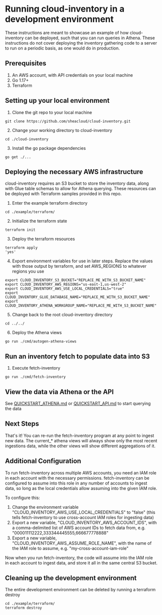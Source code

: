 # Running cloud-inventory in a development environment

These instructions are meant to showcase an example of how cloud-inventory can be deployed, such that you can run queries in Athena. These instructions do not cover deploying the inventory gathering code to a server to run on a periodic basis, as one would do in production.

## Prerequisites

1. An AWS account, with API credentials on your local machine
2. Go 1.17+
3. Terraform

## Setting up your local environment

1. Clone the git repo to your local machine

```
git clone https://github.com/sheacloud/cloud-inventory.git
```

2. Change your working directory to cloud-inventory

```
cd ./cloud-inventory
```

3. Install the go package dependencies

```
go get ./...
```

## Deploying the necessary AWS infrastructure

cloud-inventory requires an S3 bucket to store the inventory data, along with Glue table schemas to allow for Athena querying. These resources can be deployed with Terraform samples provided in this repo.

1. Enter the example terraform directory
```
cd ./example/terraform/
```
2. Initialize the terraform state
```
terraform init
```
3. Deploy the terraform resources
```
terraform apply
'yes'
```
4. Export environment variables for use in later steps. Replace the values with those output by terraform, and set AWS_REGIONS to whatever regions you use
```
export CLOUD_INVENTORY_S3_BUCKET="REPLACE_ME_WITH_S3_BUCKET_NAME"
export CLOUD_INVENTORY_AWS_REGIONS="us-east-1,us-west-2"
export CLOUD_INVENTORY_AWS_USE_LOCAL_CREDENTIALS="true"
export CLOUD_INVENTORY_GLUE_DATABASE_NAME="REPLACE_ME_WITH_S3_BUCKET_NAME"
export CLOUD_INVENTORY_ATHENA_WORKGROUP_NAME="REPLACE_ME_WITH_S3_BUCKET_NAME"
```
5. Change back to the root cloud-inventory directory
```
cd ../../
```
6. Deploy the Athena views
```
go run ./cmd/autogen-athena-views
```

## Run an inventory fetch to populate data into S3

1. Execute fetch-inventory
```
go run ./cmd/fetch-inventory
```

## View the data via Athena or the API

See [QUICKSTART_ATHENA.md](QUICKSTART_ATHENA.md) or [QUICKSTART_API.md](QUICKSTART_API.md) to start querying the data

## Next Steps

That's it! You can re-run the fetch-inventory program at any point to ingest new data. The current_* athena views will always show only the most recent ingestions data, while the other views will show different aggregations of it.

## Additional Configuration

To run fetch-inventory across multiple AWS accounts, you need an IAM role in each account with the necessary permissions. fetch-inventory can be configured to assume into this role in any number of accounts to ingest data, so long as the local credentials allow assuming into the given IAM role.

To configure this:
1. Change the environment variable "CLOUD_INVENTORY_AWS_USE_LOCAL_CREDENTIALS" to "false" (this tells fetch-inventory to use cross-account IAM roles for ingesting data)
2. Export a new variable, "CLOUD_INVENTORY_AWS_ACCOUNT_IDS", with a comma-delimited list of AWS account IDs to fetch data from, e.g. "000011112222,333344445555,666677778888"
3. Export a new variable, "CLOUD_INVENTORY_AWS_ASSUME_ROLE_NAME", with the name of the IAM role to assume, e.g. "my-cross-account-iam-role"

Now when you run fetch-inventory, the code will assume into the IAM role in each account to ingest data, and store it all in the same central S3 bucket.

## Cleaning up the development environment

The entire development environment can be deleted by running a terraform destroy
```
cd ./example/terraform/
terraform destroy
```